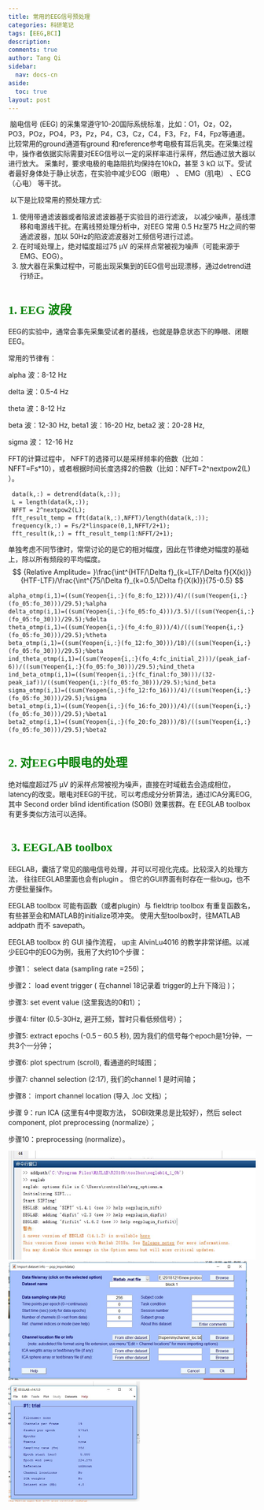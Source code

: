 ```yaml
---
title: 常用的EEG信号预处理
categories: 科研笔记
tags: [EEG,BCI]
description: 
comments: true
author: Tang Qi
sidebar:
  nav: docs-cn
aside:
  toc: true
layout: post
---
```


​    脑电信号 (EEG) 的采集常遵守10-20国际系统标准，比如：O1，Oz，O2，PO3，POz，PO4，P3，Pz，P4，C3，Cz，C4，F3，Fz，F4，Fpz等通道。比较常用的ground通道有ground 和reference参考电极有耳后乳突。在采集过程中，操作者依据实际需要对EEG信号以一定的采样率进行采样，然后通过放大器以进行放大。 采集时，要求电极的电路阻抗均保持在10kΩ，甚至 3 kΩ 以下。受试者最好身体处于静止状态，在实验中减少EOG（眼电） 、 EMG（肌电） 、ECG（心电） 等干扰。 

​    以下是比较常用的预处理方式: 

1. 使用带通滤波器或者陷波滤波器基于实验目的进行滤波， 以减少噪声，基线漂移和电源线干扰。在离线预处理分析中，对EEG 常用 0.5 Hz至75 Hz之间的带通滤波器，加以 50Hz的陷波滤波器对工频信号进行过滤。
2. 在时域处理上，绝对幅度超过75 µV 的采样点常被视为噪声（可能来源于 EMG、EOG）。
3. 放大器在采集过程中，可能出现采集到的EEG信号出现漂移，通过detrend进行矫正。

<!--more-->

# <font face="黑体" color=green size=5>1. EEG 波段</font>

EEG的实验中，通常会事先采集受试者的基线，也就是静息状态下的睁眼、闭眼 EEG。

常用的节律有：

alpha 波：8-12 Hz

delta 波：0.5-4 Hz

theta 波：8-12 Hz

beta 波：12-30 Hz, beta1 波：16-20 Hz,  beta2 波：20-28 Hz, 

sigma 波： 12-16 Hz



FFT的计算过程中， NFFT的选择可以是采样频率的倍数（比如：NFFT=Fs*10），或者根据时间长度选择2的倍数（比如：NFFT=2^nextpow2(L) ）。

```
 data(k,:) = detrend(data(k,:));
 L = length(data(k,:));
 NFFT = 2^nextpow2(L);
 fft_result_temp = fft(data(k,:),NFFT)/length(data(k,:));
 frequency(k,:) = Fs/2*linspace(0,1,NFFT/2+1);
 fft_result(k,:) = fft_result_temp(1:NFFT/2+1);
```



单独考虑不同节律时，常常讨论的是它的相对幅度，因此在节律绝对幅度的基础上，除以所有频段的平均幅度。
$$
{Relative Amplitude= }\frac{\int^{HTF/\Delta f}_{k=LTF/\Delta f}{X(k)}}{HTF-LTF}/\frac{\int^{75/\Delta f}_{k=0.5/\Delta f}{X(k)}}{75-0.5}
$$


```
alpha_otmp(i,1)=((sum(Yeopen{i,:}(fo_8:fo_12)))/4)/((sum(Yeopen{i,:}(fo_05:fo_30)))/29.5);%alpha
delta_otmp(i,1)=((sum(Yeopen{i,:}(fo_05:fo_4)))/3.5)/((sum(Yeopen{i,:}(fo_05:fo_30)))/29.5);%delta
theta_otmp(i,1)=((sum(Yeopen{i,:}(fo_4:fo_8)))/4)/((sum(Yeopen{i,:}(fo_05:fo_30)))/29.5);%theta
beta_otmp(i,1)=((sum(Yeopen{i,:}(fo_12:fo_30)))/18)/((sum(Yeopen{i,:}(fo_05:fo_30)))/29.5);%beta
ind_theta_otmp(i,1)=((sum(Yeopen{i,:}(fo_4:fc_initial_2)))/(peak_iaf-6))/((sum(Yeopen{i,:}(fo_05:fo_30)))/29.5);%ind_theta
ind_beta_otmp(i,1)=((sum(Yeopen{i,:}(fc_final:fo_30)))/(32-peak_iaf))/((sum(Yeopen{i,:}(fo_05:fo_30)))/29.5);%ind_beta
sigma_otmp(i,1)=((sum(Yeopen{i,:}(fo_12:fo_16)))/4)/((sum(Yeopen{i,:}(fo_05:fo_30)))/29.5);%sigma
beta1_otmp(i,1)=((sum(Yeopen{i,:}(fo_16:fo_20)))/4)/((sum(Yeopen{i,:}(fo_05:fo_30)))/29.5);%beta1
beta2_otmp(i,1)=((sum(Yeopen{i,:}(fo_20:fo_28)))/8)/((sum(Yeopen{i,:}(fo_05:fo_30)))/29.5);%beta2
```

# <font face="黑体" color=green size=5>2. 对EEG中眼电的处理</font>

绝对幅度超过75 µV 的采样点常被视为噪声，直接在时域截去会造成相位，latency的改变。眼电对EEG的干扰，可以考虑成分分析算法，通过ICA分离EOG, 其中 Second order blind identification (SOBI) 效果拔群。在 EEGLAB  toolbox 有更多类似方法可以选择。

# <font face="黑体" color=green size=5> 3. EEGLAB toolbox</font>

EEGLAB，囊括了常见的脑电信号处理，并可以可视化完成。比较深入的处理方法， 往往EEGLAB里面也会有plugin 。 但它的GUI界面有时存在一些bug，也不方便批量操作。 

EEGLAB toolbox 可能有函数（或者plugin）与 fieldtrip toolbox 有重复函数名， 有些甚至会和MATLAB的initialize项冲突。 使用大型toolbox时，往MATLAB addpath 而不 savepath。

EEGLAB toolbox 的 GUI 操作流程， up主 AlvinLu4016 的教学非常详细。以减少EEG中的EOG为例，我用了大约10个步骤：

步骤1： select data (sampling rate =256)；

步骤2： load event trigger ( 在channel 18记录着 trigger的上升下降沿 )；

步骤3:    set event value (这里我选的0和1）；

步骤4:    filter (0.5-30Hz, 避开工频，暂时只看低频信号）；

步骤5:    extract epochs (-0.5 – 60.5 秒), 因为我们的信号每个epoch是1分钟，一共3个一分钟；

步骤6:    plot spectrum (scroll), 看通道的时域图；

步骤7:   channel selection (2:17), 我们的channel 1 是时间轴；

步骤8： import channel location (导入 .loc 文档）；

步骤 9：run ICA (这里有4中提取方法， SOBI效果总是比较好），然后 select component, plot
preprocessing (normalize）；

步骤10：preprocessing (normalize）。



<img src="https://github.com/iqgnat/iqgnat.github.io/raw/master/assets/images/2019-07-07-EEG_signal_preprocessing/EEGLAB_1.JPG" style="zoom:100%" />



<img src="https://github.com/iqgnat/iqgnat.github.io/raw/master/assets/images/2019-07-07-EEG_signal_preprocessing/EEGLAB_2.JPG" style="zoom:50%" />



<img src="https://github.com/iqgnat/iqgnat.github.io/raw/master/assets/images/2019-07-07-EEG_signal_preprocessing/EEGLAB_3.JPG" style="zoom:50%" />



